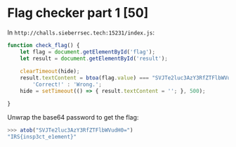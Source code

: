 # Flag checker part 1 [50]
In `http://challs.sieberrsec.tech:15231/index.js`:
```js
function check_flag() {
    let flag = document.getElementById('flag');
    let result = document.getElementById('result');
    
    clearTimeout(hide);
    result.textContent = btoa(flag.value) === "SVJTe2luc3AzY3RfZTFlbWVudH0=" ?
        'Correct!' : 'Wrong.';
    hide = setTimeout(() => { result.textContent = ''; }, 500);

}
```
Unwrap the base64 password to get the flag:
```js
>>> atob("SVJTe2luc3AzY3RfZTFlbWVudH0=")
"IRS{insp3ct_e1ement}"
```

